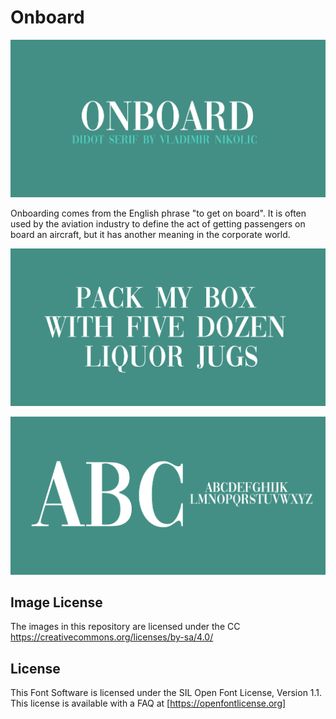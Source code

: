 # Onboard

![Image](docs/image1.png)

Onboarding comes from the English phrase "to get on board". It is often used by the aviation industry to define the act of getting passengers on board an aircraft, but it has another meaning in the corporate world.

![Image](docs/image2.png)

![Image](docs/image3.png)

## Image License
The images in this repository are licensed under the CC https://creativecommons.org/licenses/by-sa/4.0/

## License
This Font Software is licensed under the SIL Open Font License, Version 1.1.
This license is available with a FAQ at [https://openfontlicense.org]
